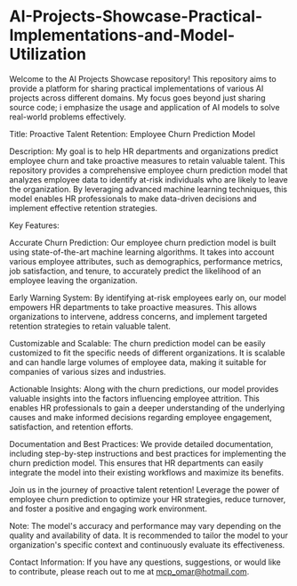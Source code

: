 # AI-Projects-Showcase-Practical-Implementations-and-Model-Utilization
Welcome to the AI Projects Showcase repository! This repository aims to provide a platform for sharing practical implementations of various AI projects across different domains. My focus goes beyond just sharing source code; i emphasize the usage and application of AI models to solve real-world problems effectively.

Title: Proactive Talent Retention: Employee Churn Prediction Model

Description:
My goal is to help HR departments and organizations predict employee churn and take proactive measures to retain valuable talent. This repository provides a comprehensive employee churn prediction model that analyzes employee data to identify at-risk individuals who are likely to leave the organization. By leveraging advanced machine learning techniques, this model enables HR professionals to make data-driven decisions and implement effective retention strategies.

Key Features:

Accurate Churn Prediction: Our employee churn prediction model is built using state-of-the-art machine learning algorithms. It takes into account various employee attributes, such as demographics, performance metrics, job satisfaction, and tenure, to accurately predict the likelihood of an employee leaving the organization.

Early Warning System: By identifying at-risk employees early on, our model empowers HR departments to take proactive measures. This allows organizations to intervene, address concerns, and implement targeted retention strategies to retain valuable talent.

Customizable and Scalable: The churn prediction model can be easily customized to fit the specific needs of different organizations. It is scalable and can handle large volumes of employee data, making it suitable for companies of various sizes and industries.

Actionable Insights: Along with the churn predictions, our model provides valuable insights into the factors influencing employee attrition. This enables HR professionals to gain a deeper understanding of the underlying causes and make informed decisions regarding employee engagement, satisfaction, and retention efforts.

Documentation and Best Practices: We provide detailed documentation, including step-by-step instructions and best practices for implementing the churn prediction model. This ensures that HR departments can easily integrate the model into their existing workflows and maximize its benefits.

Join us in the journey of proactive talent retention! Leverage the power of employee churn prediction to optimize your HR strategies, reduce turnover, and foster a positive and engaging work environment.

Note: The model's accuracy and performance may vary depending on the quality and availability of data. It is recommended to tailor the model to your organization's specific context and continuously evaluate its effectiveness.

Contact Information:
If you have any questions, suggestions, or would like to contribute, please reach out to me at mcp_omar@hotmail.com.
